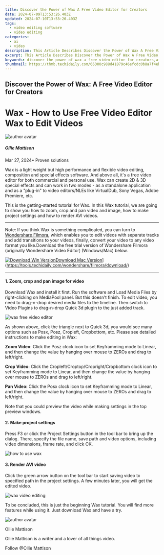 ```yaml
---
title: Discover the Power of Wax A Free Video Editor for Creators
date: 2024-07-09T13:53:26.403Z
updated: 2024-07-10T13:53:26.403Z
tags: 
  - video editing software
  - video editing
categories: 
  - ai
  - video
description: This Article Describes Discover the Power of Wax A Free Video Editor for Creators
excerpt: This Article Describes Discover the Power of Wax A Free Video Editor for Creators
keywords: discover the power of wax a free video editor for creators,ai animation discover the power of wax a free video editor for creators,discover the power of wax a free video editor tutorial,discover the power of vn video editor on pc,discover the top free video editors easy and powerful,discover the power of open source best free video editors,discover the power of open source top free video editors
thumbnail: https://thmb.techidaily.com/65300c988d41879c46efcdc0b8a7f4ebdd53e06feae865a9a356c9f8b695aec3.jpg
---
```


## Discover the Power of Wax: A Free Video Editor for Creators

# Wax - How to Use Free Video Editor Wax to Edit Videos

![author avatar](https://images.wondershare.com/filmora/article-images/ollie-mattison.jpg)

##### Ollie Mattison

 Mar 27, 2024• Proven solutions

 Wax is a light weight but high performance and flexible video editing, composition and special effects software. And above all, it's a free video editor for both commercial and personal use. Wax can create 2D & 3D special effects and can work in two modes - as a standalone application and as a "plug-in" to video editors/NLEs like VirtualDub, Sony Vegas, Adobe Premiere, etc.

 This is the getting-started tutorial for Wax. In this Wax tutorial, we are going to show you how to zoom, crop and pan video and image, how to make project settings and how to render AVI videos.

---

 Note: If you think Wax is something complicated, you can turn to [Wondershare Filmora](https://tools.techidaily.com/wondershare/filmora/download/), which enables you to edit videos with separate tracks and add transitions to your videos, finally, convert your video to any video format you like.Download the free trial version of Wondershare Filmora (originally Wondershare Video Editor) (Windows/Mac) below.

[![Download Win Version](https://images.wondershare.com/filmora/guide/download-btn-win.jpg)](https://tools.techidaily.com/wondershare/filmora/download/)[Download Mac Version](https://images.wondershare.com/filmora/guide/download-btn-mac.jpg)](https://tools.techidaily.com/wondershare/filmora/download/)

---

#### 1. Zoom, crop and pan image for video

 Download Wax and install it first. Run the software and Load Media Files by right-clicking on MediaPool panel. But this doesn't finish. To edit video, you need to drag-n-drop desired media files to the timeline. Then switch to Video Plugins to drag-n-drop Quick 3d plugin to the just added track.

![wax free video editor](https://images.wondershare.com/topic/video-editing/wax.jpg)

 As shown above, click the triangle next to Quick 3d, you would see many options such as Posx, Posz, Cropleft, Cropbottom, etc. Please see detailed instructions to make editing in Wax:

**Zoom Video**: Click the Posz clock icon to set Keyframming mode to Linear, and then change the value by hanging over mouse to ZEROs and drag to left/right.

**Crop Video**: Click the Cropleft/Croptop/Cropright/Cropbottom clock icon to set Keyframming mode to Linear, and then change the value by hanging over mouse to ZEROs and drag to left/right.

**Pan Video**: Click the Posx clock icon to set Keyframming mode to Linear, and then change the value by hanging over mouse to ZEROs and drag to left/right.

 Note that you could preview the video while making settings in the top preview windows.

#### 2. Make project settings

 Press F3 or click the Project Settings button in the tool bar to bring up the dialog. There, specify the file name, save path and video options, including video dimensions, frame rate, and click OK.

![how to use wax](https://images.wondershare.com/topic/video-editing/wax-settings.jpg)

#### 3. Render AVI video

 Click the green arrow button on the tool bar to start saving video to specified path in the project settings. A few minutes later, you will get the edited video.

![wax video editing](https://images.wondershare.com/topic/video-editing/wax-render.jpg)

 To be concluded, this is just the beginning Wax tutorial. You will find more features while using it. Just download Wax and have a try.

![author avatar](https://images.wondershare.com/filmora/article-images/ollie-mattison.jpg)

Ollie Mattison

Ollie Mattison is a writer and a lover of all things video.

Follow @Ollie Mattison



<ins class="adsbygoogle"
      style="display:block"
      data-ad-client="ca-pub-7571918770474297"
      data-ad-slot="8358498916"
      data-ad-format="auto"
      data-full-width-responsive="true"></ins>